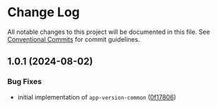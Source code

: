 # Change Log

All notable changes to this project will be documented in this file.
See [Conventional Commits](https://conventionalcommits.org) for commit guidelines.

## 1.0.1 (2024-08-02)


### Bug Fixes

* initial implementation of `app-version-common` ([0f17806](https://github.com/proteinjs/notifications/commit/0f17806a7d4315b49e627a73aefab59d0098bfc7))
